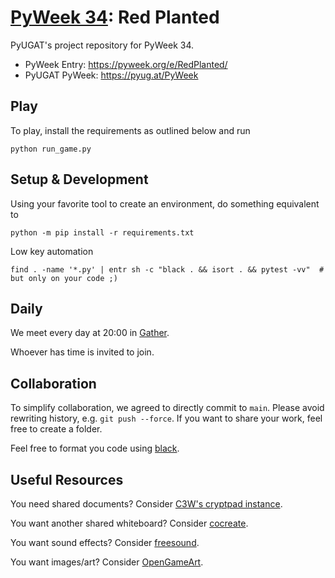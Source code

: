 # [PyWeek 34](https://pyweek.org/34/): Red Planted

PyUGAT's project repository for PyWeek 34.

- PyWeek Entry: https://pyweek.org/e/RedPlanted/
- PyUGAT PyWeek: https://pyug.at/PyWeek

## Play

To play, install the requirements as outlined below and run

```console
python run_game.py
```

## Setup & Development

Using your favorite tool to create an environment, do something
equivalent to

```console
python -m pip install -r requirements.txt
```

Low key automation

```console
find . -name '*.py' | entr sh -c "black . && isort . && pytest -vv"  # but only on your code ;)
```

## Daily

We meet every day at 20:00 in [Gather](https://app.gather.town/invite?token=9sXyCr7GdMGEpeNHcGCinsalCna3_b2w).

Whoever has time is invited to join.

## Collaboration

To simplify collaboration, we agreed to directly commit to `main`.
Please avoid rewriting history, e.g. `git push --force`.
If you want to share your work, feel free to create a folder.

Feel free to format you code using [black](https://black.readthedocs.io/).

## Useful Resources

You need shared documents? Consider [C3W's cryptpad instance](https://pads.c3w.at/).

You want another shared whiteboard? Consider [cocreate](https://cocreate.csail.mit.edu/).

You want sound effects? Consider [freesound](https://freesound.org/).

You want images/art? Consider [OpenGameArt](https://opengameart.org/).
